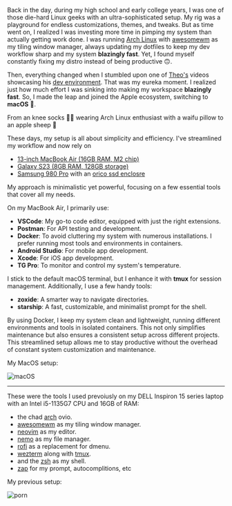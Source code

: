 Back in the day, during my high school and early college years, I was one of those die-hard Linux geeks with an ultra-sophisticated setup. My rig was a playground for endless customizations, themes, and tweaks. But as time went on, I realized I was investing more time in pimping my system than actually getting work done. I was running [Arch Linux](https://archlinux.org) with [awesomewm](https://awesomewm.org) as my tiling window manager, always updating my dotfiles to keep my dev workflow sharp and my system **blazingly fast**. Yet, I found myself constantly fixing my distro instead of being productive 🙃.

Then, everything changed when I stumbled upon one of [Theo's](https://www.youtube.com/@t3dotgg) videos showcasing his [dev environment](https://www.youtube.com/watch?v=Hj1a7QuwjSI). That was my eureka moment. I realized just how much effort I was sinking into making my workspace **blazingly fast**. So, I made the leap and joined the Apple ecosystem, switching to **macOS** 🍎.

From an knee socks 🏳️‍🌈 wearing Arch Linux enthusiast with a waifu pillow to an apple sheep 🐑

These days, my setup is all about simplicity and efficiency. 
I've streamlined my workflow and now rely on 
- [13-inch MacBook Air (16GB RAM, M2 chip)](https://www.apple.com/shop/buy-mac/macbook-air/13-inch-midnight-apple-m2-chip-with-8-core-cpu-and-10-core-gpu-8gb-memory-512gb)
- [Galaxy S23 (8GB RAM, 128GB storage)](https://www.samsung.com/in/smartphones/galaxy-s23/buy/?modelCode=SM-S911BZGB&cid=in_pd_ppc_google_im-mobile-smartphone-all-dtc_sales_samsung-sseries(t2)-all-2024_eshop-pmax-pla_10jan2024-na_1ur-503224l-2024-eshop-bau-performancemax-cpc_pfm--20952045025------x--SM-S911BZGBINS&gad_source=1)
- [Samsung 980 Pro](https://www.samsung.com/us/computing/memory-storage/solid-state-drives/980-pro-pcie-4-0-nvme-ssd-1tb-mz-v8p1t0b-am/) with an [orico ssd enclosre](https://www.amazon.com/ORICO-NVMe-Thunderbolt-Compatible-SSDs-PWM2-BK/dp/B0BJ23JTXX?th=1)


My approach is minimalistic yet powerful, focusing on a few essential tools that cover all my needs.

On my MacBook Air, I primarily use:
- **VSCode**: My go-to code editor, equipped with just the right extensions.
- **Postman**: For API testing and development.
- **Docker**: To avoid cluttering my system with numerous installations. I prefer running most tools and environments in containers.
- **Android Studio**: For mobile app development.
- **Xcode**: For iOS app development.
- **TG Pro**: To monitor and control my system's temperature.

I stick to the default macOS terminal, but I enhance it with **tmux** for session management. Additionally, I use a few handy tools:
- **zoxide**: A smarter way to navigate directories.
- **starship**: A fast, customizable, and minimalist prompt for the shell.

By using Docker, I keep my system clean and lightweight, running different environments and tools in isolated containers. This not only simplifies maintenance but also ensures a consistent setup across different projects. This streamlined setup allows me to stay productive without the overhead of constant system customization and maintenance.

My MacOS setup:

![macOS](./assets/macos.png)


---

These were the tools I used prevoiusly on my DELL Inspiron 15 series laptop with an Intel i5-1135G7 CPU and 16GB of RAM:

- the chad [arch](https://archlinux.org) ovio.
- [awesomewm](https://awesomewm.org) as my tiling window manager.
- [neovim](https://neovim.io) as my editor.
- [nemo](https://github.com/linuxmint/nemo) as my file manager.
- [rofi](https://github.com/davatorium/rofi) as a replacement for dmenu.
- [wezterm](https://github.com/wezterm) along with [tmux](https://github.com/tmux/tmux).
- and the [zsh](https://zsh.org) as my shell.
- [zap](https://github.com/zap) for my prompt, autocomplitions, etc

My previous setup:

![porn](./assets/arch.png)
